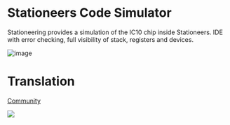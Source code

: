 # Stationeers Code Simulator

Stationeering provides a simulation of the IC10 chip inside Stationeers. IDE with error checking, full visibility of stack, registers and devices.

![image](https://github.com/Stationeers-ic/stationeers-code-simulator/assets/41589091/5a9a9306-3347-4349-9037-ab47d05f0979)

# Translation

[Community](https://translate.traineratwot.site/engage/ic10/)

[![](http://translate.traineratwot.site/widget/ic10/locales/en/multi-auto.svg)](http://translate.traineratwot.site/engage/ic10/)
